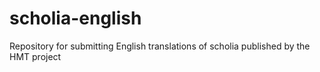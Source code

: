 # scholia-english
Repository for submitting English translations of scholia published by the HMT project
